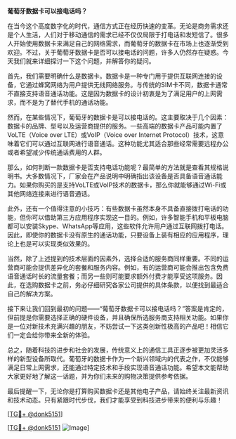 **葡萄牙数据卡可以接电话吗？**

在当今这个高度数字化的时代，通信方式正在经历快速的变革。无论是商务需求还是个人生活，人们对于移动通信的需求已经不仅仅局限于打电话和发短信了。很多人开始使用数据卡来满足自己的网络需求，而葡萄牙的数据卡在市场上也逐渐受到欢迎。不过，关于葡萄牙数据卡是否可以接电话的问题，许多人仍然存在疑惑。今天我们就来详细探讨一下这个问题，并解答你的疑问。

首先，我们需要明确什么是数据卡。数据卡是一种专门用于提供互联网连接的设备，它通过蜂窝网络为用户提供无线网络服务。与传统的SIM卡不同，数据卡通常不直接支持语音通话功能。这是因为数据卡的设计初衷是为了满足用户的上网需求，而不是为了替代手机的通话功能。

然而，在某些情况下，葡萄牙的数据卡是可以接电话的。这主要取决于几个因素：数据卡的品牌、型号以及运营商提供的服务。一些高端的数据卡产品可能内置了VoLTE（Voice over LTE）或VoIP（Voice over Internet Protocol）技术，这意味着它们可以通过互联网进行语音通话。这种功能尤其适合那些经常需要远程办公或者希望减少传统通话费用的人群。

那么，如何判断一款数据卡是否支持电话功能呢？最简单的方法就是查看其规格说明书。大多数情况下，厂家会在产品说明中明确指出该设备是否具备语音通话能力。如果你购买的是支持VoLTE或VoIP技术的数据卡，那么你就能够通过Wi-Fi或其他网络连接来进行语音通话。

此外，还有一个值得注意的小技巧：有些数据卡虽然本身不具备直接拨打电话的功能，但你可以借助第三方应用程序实现这一目的。例如，许多智能手机和平板电脑都可以安装Skype、WhatsApp等应用，这些软件允许用户通过互联网拨打电话。因此，即使你的数据卡没有原生的通话功能，只要设备上装有相应的应用程序，理论上也是可以实现类似效果的。

当然，除了上述提到的技术层面的因素外，选择合适的服务商同样重要。不同的运营商可能会提供差异化的套餐和服务内容。例如，有的运营商可能会推出包含免费语音通话时长的流量套餐；而另一些则可能要求额外付费才能享受这项服务。因此，在选购数据卡之前，务必仔细研究各家公司提供的具体条款，以便找到最适合自己的解决方案。

接下来让我们回到最初的问题——“葡萄牙数据卡可以接电话吗？”答案是肯定的，但前提是你需要选择正确的硬件设备，并且确保所选服务商支持相关功能。如果你是一位对新技术充满兴趣的朋友，不妨尝试一下这类创新性极高的产品吧！相信它们一定会给你带来全新的体验。

总之，随着科技的进步和社会的发展，传统意义上的通信工具正逐步被更加灵活多样的新型设备所取代。葡萄牙的数据卡作为一个新兴领域内的代表之作，不仅能够满足日常上网需求，还能通过特定技术和手段实现语音通话功能。希望本文能帮助大家更好地了解这一话题，并为你们未来的购物决策提供参考依据。

最后提醒一下，无论你是打算购买数据卡还是其他电子产品，请始终关注最新资讯和技术动态。只有紧跟时代步伐，我们才能享受到科技进步带来的便利与乐趣！

[[TG💪+ @donk5151](https://t.me/s/donk5151)] 

[[TG💪+ @donk5151](https://t.me/s/donk5151) ![Image](https://i.postimg.cc/rwNCRYN7/Snipaste-2025-04-30-17-27-05.png)]